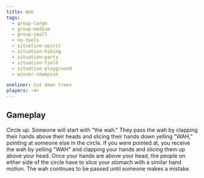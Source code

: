 ```yaml
---
title: Wah
tags:
  - group-large
  - group-medium
  - group-small
  - no-tools
  - situation-spirit
  - situation-hiking
  - situation-party
  - situation-field
  - situation-playground
  - winner-champion

oneliner: Cut down trees
players: ~4+
---
```

## Gameplay
Circle up. Someone will start with "the wah." They pass the wah by clapping their hands above their heads and slicing their hands down yelling "WAH," pointing at someone else in the circle. If you were pointed at, you receive the wah by yelling "WAH" and clapping your hands and slicing them up above your head. Once your hands are above your head, the people on either side of the circle have to slice your stomach with a similar hand motion. The wah continues to be passed until someone makes a mistake.
